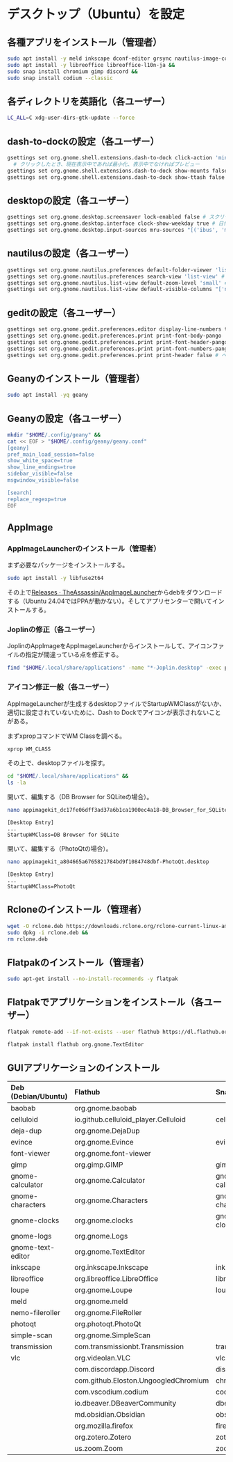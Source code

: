 # デスクトップ（Ubuntu）を設定
## 各種アプリをインストール（管理者）
```sh
sudo apt install -y meld inkscape dconf-editor grsync nautilus-image-converter keepassxc transmission-gtk &&
sudo apt install -y libreoffice libreoffice-l10n-ja &&
sudo snap install chromium gimp discord &&
sudo snap install codium --classic
```

## 各ディレクトリを英語化（各ユーザー）
```sh
LC_ALL=C xdg-user-dirs-gtk-update --force
```

## dash-to-dockの設定（各ユーザー）
```sh
gsettings set org.gnome.shell.extensions.dash-to-dock click-action 'minimize-or-previews'
  # クリックしたとき、現在表示中であれば最小化、表示中でなければプレビュー
gsettings set org.gnome.shell.extensions.dash-to-dock show-mounts false # ドックにマウントドライブを表示しない
gsettings set org.gnome.shell.extensions.dash-to-dock show-ttash false # ドックにゴミ箱を表示しない
```

## desktopの設定（各ユーザー）
```sh
gsettings set org.gnome.desktop.screensaver lock-enabled false # スクリーンセーバー復帰後にロックしない
gsettings set org.gnome.desktop.interface clock-show-weekday true # 日付に曜日を表示
gsettings set org.gnome.desktop.input-sources mru-sources "[('ibus', 'mozc-jp'), ('xkb', 'jp')]" # mozcを優先
```

## nautilusの設定（各ユーザー）
```sh
gsettings set org.gnome.nautilus.preferences default-folder-viewer 'list-view' # リストビュー表示
gsettings set org.gnome.nautilus.preferences search-view 'list-view' # リストビュー表示
gsettings set org.gnome.nautilus.list-view default-zoom-level 'small' # ファイルリストを小さく表示
gsettings set org.gnome.nautilus.list-view default-visible-columns "['name', 'detailed_type', 'size', 'date_modified_with_time', 'owner', 'group', 'permissions']" # アクセス権などを表示
```

## geditの設定（各ユーザー）
```sh
gsettings set org.gnome.gedit.preferences.editor display-line-numbers true # 行番号表示
gsettings set org.gnome.gedit.preferences.print print-font-body-pango 'Monospace 11' # フォント変更
gsettings set org.gnome.gedit.preferences.print print-font-header-pango 'Monospace 11' # フォント変更
gsettings set org.gnome.gedit.preferences.print print-font-numbers-pango 'Monospace 11' # フォント変更
gsettings set org.gnome.gedit.preferences.print print-header false # ヘッダーを印刷しない
```

## Geanyのインストール（管理者）
```sh
sudo apt install -yq geany
```

## Geanyの設定（各ユーザー）
```sh
mkdir "$HOME/.config/geany" &&
cat << EOF > "$HOME/.config/geany/geany.conf"
[geany]
pref_main_load_session=false
show_white_space=true
show_line_endings=true
sidebar_visible=false
msgwindow_visible=false

[search]
replace_regexp=true
EOF
```

## AppImage
### AppImageLauncherのインストール（管理者）
まず必要なパッケージをインストールする。
```sh
sudo apt install -y libfuse2t64
```

その上で[Releases · TheAssassin/AppImageLauncher](https://github.com/TheAssassin/AppImageLauncher/releases)からdebをダウンロードする（Ubuntu 24.04ではPPAが動かない）。そしてアプリセンターで開いてインストールする。

### Joplinの修正（各ユーザー）
JoplinのAppImageをAppImageLauncherからインストールして、アイコンファイルの指定が間違っている点を修正する。
```sh
find "$HOME/.local/share/applications" -name "*-Joplin.desktop" -exec perl -i -pe "s/^(Icon=.+)_joplin\$/\$1_\\@joplinapp-desktop/g" "{}" \;
```

### アイコン修正一般（各ユーザー）
AppImageLauncherが生成するdesktopファイルでStartupWMClassがないか、適切に設定されていないために、Dash to Dockでアイコンが表示されないことがある。

まずxpropコマンドでWM Classを調べる。
```sh
xprop WM_CLASS
```

その上で、desktopファイルを探す。
```sh
cd "$HOME/.local/share/applications" &&
ls -la
```

開いて、編集する（DB Browser for SQLiteの場合）。
```sh
nano appimagekit_dc17fe06dff3ad37a6b1ca1900ec4a18-DB_Browser_for_SQLite.desktop
```
```
[Desktop Entry]
...
StartupWMClass=DB Browser for SQLite
```

開いて、編集する（PhotoQtの場合）。
```sh
nano appimagekit_a804665a6765821784bd9f1084748dbf-PhotoQt.desktop
```
```
[Desktop Entry]
...
StartupWMClass=PhotoQt
```

## Rcloneのインストール（管理者）
```sh
wget -O rclone.deb https://downloads.rclone.org/rclone-current-linux-amd64.deb &&
sudo dpkg -i rclone.deb &&
rm rclone.deb
```

## Flatpakのインストール（管理者）
```sh
sudo apt-get install --no-install-recommends -y flatpak
```

## Flatpakでアプリケーションをインストール（各ユーザー）
```sh
flatpak remote-add --if-not-exists --user flathub https://dl.flathub.org/repo/flathub.flatpakrepo

flatpak install flathub org.gnome.TextEditor
```

## GUIアプリケーションのインストール
|Deb (Debian/Ubuntu)|Flathub|Snapcraft|
|:----|:----|:----|
|baobab|org.gnome.baobab| |
|celluloid|io.github.celluloid_player.Celluloid|celluloid|
|deja-dup|org.gnome.DejaDup| |
|evince|org.gnome.Evince|evince|
|font-viewer|org.gnome.font-viewer| |
|gimp|org.gimp.GIMP|gimp|
|gnome-calculator|org.gnome.Calculator|gnome-calculator|
|gnome-characters|org.gnome.Characters|gnome-characters|
|gnome-clocks|org.gnome.clocks|gnome-clocks|
|gnome-logs|org.gnome.Logs| |
|gnome-text-editor|org.gnome.TextEditor| |
|inkscape|org.inkscape.Inkscape|inkscape|
|libreoffice|org.libreoffice.LibreOffice|libreoffice|
|loupe|org.gnome.Loupe|loupe|
|meld|org.gnome.meld| |
|nemo-fileroller|org.gnome.FileRoller| |
|photoqt|org.photoqt.PhotoQt| |
|simple-scan|org.gnome.SimpleScan| |
|transmission|com.transmissionbt.Transmission|transmission|
|vlc|org.videolan.VLC|vlc|
| |com.discordapp.Discord|discord|
| |com.github.Eloston.UngoogledChromium|chromium|
| |com.vscodium.codium|codium|
| |io.dbeaver.DBeaverCommunity|dbeaver-ce|
| |md.obsidian.Obsidian|obsidian|
| |org.mozilla.firefox|firefox|
| |org.zotero.Zotero|zotero-snap|
| |us.zoom.Zoom|zoom-client|
